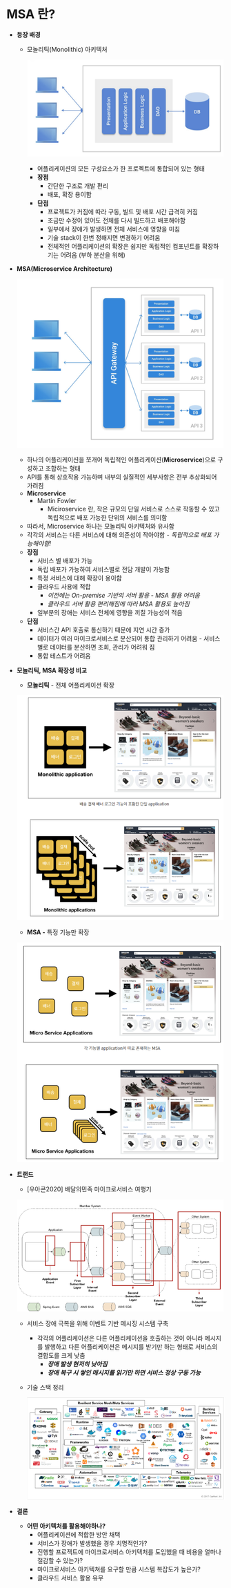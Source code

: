 # MSA 란?

- **등장 배경**
    - 모놀리틱(Monolithic) 아키텍처
        
        ![Untitled](../images/msa_concept/Untitled.png)
        
        - 어플리케이션의 모든 구성요소가 한 프로젝트에 통합되어 있는 형태
        - **장점**
            - 간단한 구조로 개발 편리
            - 배포, 확장 용이함
        - **단점**
            - 프로젝트가 커짐에 따라 구동, 빌드 및 배포 시간 급격히 커짐
            - 조금만 수정이 있어도 전체를 다시 빌드하고 배포해야함
            - 일부에서 장애가 발생하면 전체 서비스에 영향을 미침
            - 기술 stack이 한번 정해지면 변경하기 어려움
            - 전체적인 어플리케이션의 확장은 쉽지만 독립적인 컴포넌트를 확장하기는 어려움 (부하 분산을 위해)

- **MSA(Microservice Architecture)**
    
    ![Untitled](../images/msa_concept/Untitled%201.png)
    
    - 하나의 어플리케이션을 쪼개어 독립적인 어플리케이션(**Microservice**)으로 구성하고 조합하는 형태
    - API를 통해 상호작용 가능하며 내부의 실질적인 세부사항은 전부 추상화되어 가려짐
    - **Microservice**
        - Martin Fowler
            - Miciroservice 란, 작은 규모의 단일 서비스로 스스로 작동할 수 있고 독립적으로 배포 가능한 단위의 서비스를 의미함
    - 따라서, Microservice 하나는 모놀리틱 아키텍처와 유사함
    - 각각의 서비스는 다른 서비스에 대해 의존성이 작아야함 - *독립적으로 배포 가능해야함!*
    - **장점**
        - 서비스 별 배포가 가능
        - 독립 배포가 가능하여 서비스별로 전담 개발이 가능함
        - 특정 서비스에 대해 확장이 용이함
        - 클라우드 사용에 적합
            - *이전에는 On-premise 기반의 서버 활용 - MSA 활용 어려움*
            - *클라우드 서버 활용 편리해짐에 따라 MSA 활용도 높아짐*
        - 일부분의 장애는 서비스 전체에 영향을 끼칠 가능성이 적음
    - **단점**
        - 서비스간 API 호출로 통신하기 때문에 지연 시간 증가
        - 데이터가 여러 마이크로서비스로 분산되어 통합 관리하기 어려움 - 서비스 별로 데이터를 분산하면 조회, 관리가 어려워 짐
        - 통합 테스트가 어려움

- **모놀리틱, MSA 확장성 비교**
    - **모놀리틱** - 전체 어플리케이션 확장
    
    ![Untitled](../images/msa_concept/Untitled%202.png)
    
    - **MSA -** 특정 기능만 확장
    
    ![Untitled](../images/msa_concept/Untitled%203.png)
    
- **트랜드**
    - [우아콘2020] 배달의민족 마이크로서비스 여행기
    
    ![Untitled](../images/msa_concept/Untitled%204.png)
    
    - 서비스 장애 극복을 위해 이벤트 기반 메시징 시스템 구축
        - 각각의 어플리케이션은 다른 어플리케이션을 호출하는 것이 아니라 메시지를 발행하고 다른 어플리케이션은 메시지를 받기만 하는 형태로 서비스의 결합도를 크게 낮춤
            - ***장애 발생 현저히 낮아짐***
            - ***장애 복구 시 쌓인 메시지를 읽기만 하면 서비스 정상 구동 가능***
    - 기술 스택 정리
        
        ![Untitled](../images/msa_concept/Untitled%205.png)
        

- **결론**
    - **어떤 아키텍처를 활용해야하나?**
        - 어플리케이션에 적합한 방안 채택
        - 서비스가 장애가 발생했을 경우 치명적인가?
        - 진행할 프로젝트에 마이크로서비스 아키텍처를 도입했을 때 비용을 얼마나 절감할 수 있는가?
        - 마이크로서비스 아키텍쳐를 요구할 만큼 시스템 복잡도가 높은가?
        - 클라우드 서비스 활용 유무